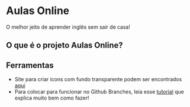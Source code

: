 # Aulas Online
O melhor jeito de aprender inglês sem sair de casa!

## O que é o projeto Aulas Online?

## Ferramentas

 - Site para criar icons com fundo transparente podem ser encontrados [aqui](https://converticon.com/)
 - Para colocar para funcionar no Github Branches, leia esse [tutorial](https://reactgo.com/deploy-react-app-github-pages/) que explica muito bem como fazer!
